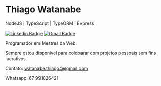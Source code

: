 # Thiago Watanabe

NodeJS | TypeScript | TypeORM | Express 

[![Linkedin Badge](https://img.shields.io/badge/-Thiago%20Watanabe-6633cc?style=flat-square&logo=Linkedin&logoColor=white&link=https://https://www.linkedin.com/in/thiago-watanabe-22191019b//)](https://www.linkedin.com/in/thiago-watanabe-22191019b/) 
[![Gmail Badge](https://img.shields.io/badge/-watanabe.thiago4@gmail.com-6633cc?style=flat-square&logo=Gmail&logoColor=white&link=mailto:diego.schell.f@gmail.com)](mailto:watanabe.thiago4@gmail.com)

Programador em Mestres da Web.

Sempre estou disponível para colobarar com projetos pessoais sem fins lucrativos.

Contato: watanabe.thiago4@gmail.com

Whatsapp: 67 991826421
